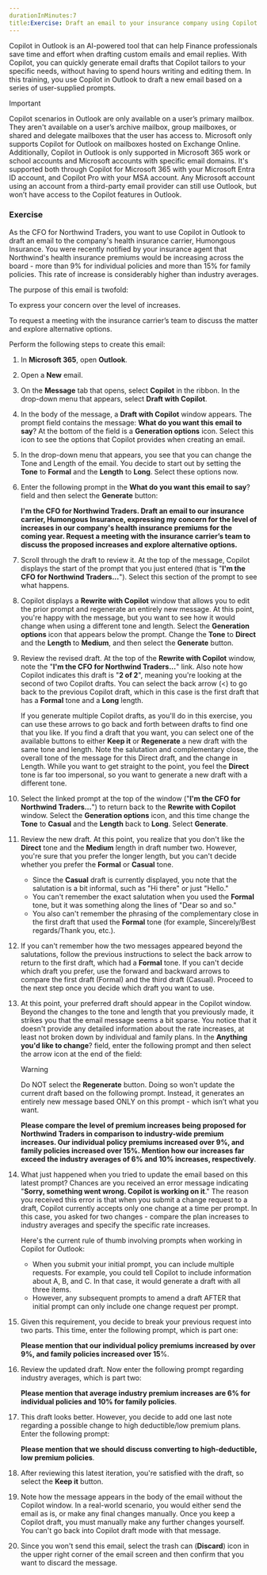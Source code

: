 ```yaml
---
durationInMinutes:7
title:Exercise: Draft an email to your insurance company using Copilot in Outlook
---
```

Copilot in Outlook is an AI-powered tool that can help Finance professionals save time and effort when drafting custom emails and email replies. With Copilot, you can quickly generate email drafts that Copilot tailors to your specific needs, without having to spend hours writing and editing them. In this training, you use Copilot in Outlook to draft a new email based on a series of user-supplied prompts.

> [!IMPORTANT]
> Copilot scenarios in Outlook are only available on a user’s primary mailbox. They aren't available on a user’s archive mailbox, group mailboxes, or shared and delegate mailboxes that the user has access to. Microsoft only supports Copilot for Outlook on mailboxes hosted on Exchange Online. Additionally, Copilot in Outlook is only supported in Microsoft 365 work or school accounts and Microsoft accounts with specific email domains. It's supported both through Copilot for Microsoft 365 with your Microsoft Entra ID account, and Copilot Pro with your MSA account. Any Microsoft account using an account from a third-party email provider can still use Outlook, but won’t have access to the Copilot features in Outlook.

### Exercise

As the CFO for Northwind Traders, you want to use Copilot in Outlook to draft an email to the company's health insurance carrier, Humongous Insurance. You were recently notified by your insurance agent that Northwind's health insurance premiums would be increasing across the board - more than 9% for individual policies and more than 15% for family policies. This rate of increase is considerably higher than industry averages.

The purpose of this email is twofold:

To express your concern over the level of increases.

To request a meeting with the insurance carrier’s team to discuss the matter and explore alternative options.

Perform the following steps to create this email:

1.  In **Microsoft 365**, open **Outlook**.
2.  Open a **New** email.
3.  On the **Message** tab that opens, select **Copilot** in the ribbon. In the drop-down menu that appears, select **Draft with Copilot**.
4.  In the body of the message, a **Draft with Copilot** window appears. The prompt field contains the message: **What do you want this email to say**? At the bottom of the field is a **Generation options** icon. Select this icon to see the options that Copilot provides when creating an email.
5.  In the drop-down menu that appears, you see that you can change the Tone and Length of the email. You decide to start out by setting the **Tone** to **Formal** and the **Length** to **Long**. Select these options now.
6.  Enter the following prompt in the **What do you want this email to say**? field and then select the **Generate** button:
    
    **I'm the CFO for Northwind Traders. Draft an email to our insurance carrier, Humongous Insurance, expressing my concern for the level of increases in our company's health insurance premiums for the coming year. Request a meeting with the insurance carrier’s team to discuss the proposed increases and explore alternative options.** 
7.  Scroll through the draft to review it. At the top of the message, Copilot displays the start of the prompt that you just entered (that is "**I'm the CFO for Northwind Traders...**"). Select this section of the prompt to see what happens.
8.  Copilot displays a **Rewrite with Copilot** window that allows you to edit the prior prompt and regenerate an entirely new message. At this point, you're happy with the message, but you want to see how it would change when using a different tone and length. Select the **Generation options** icon that appears below the prompt. Change the **Tone** to **Direct** and the **Length** to **Medium**, and then select the **Generate** button.
9.  Review the revised draft. At the top of the **Rewrite with Copilot** window, note the "**I'm the CFO for Northwind Traders...**" link. Also note how Copilot indicates this draft is "**2 of 2**", meaning you're looking at the second of two Copilot drafts. You can select the back arrow (&lt;) to go back to the previous Copilot draft, which in this case is the first draft that has a **Formal** tone and a **Long** length.
    
    If you generate multiple Copilot drafts, as you'll do in this exercise, you can use these arrows to go back and forth between drafts to find one that you like. If you find a draft that you want, you can select one of the available buttons to either **Keep it** or **Regenerate** a new draft with the same tone and length. Note the salutation and complementary close, the overall tone of the message for this Direct draft, and the change in Length. While you want to get straight to the point, you feel the **Direct** tone is far too impersonal, so you want to generate a new draft with a different tone.
10. Select the linked prompt at the top of the window ("**I'm the CFO for Northwind Traders...**") to return back to the **Rewrite with Copilot** window. Select the **Generation options** icon, and this time change the **Tone** to **Casual** and the **Length** back to **Long**. Select **Generate**.
11. Review the new draft. At this point, you realize that you don't like the **Direct** tone and the **Medium** length in draft number two. However, you're sure that you prefer the longer length, but you can't decide whether you prefer the **Formal** or **Casual** tone.
     -  Since the **Casual** draft is currently displayed, you note that the salutation is a bit informal, such as "Hi there" or just "Hello."
     -  You can't remember the exact salutation when you used the **Formal** tone, but it was something along the lines of "Dear so and so."
     -  You also can't remember the phrasing of the complementary close in the first draft that used the **Formal** tone (for example, Sincerely/Best regards/Thank you, etc.).
12. If you can't remember how the two messages appeared beyond the salutations, follow the previous instructions to select the back arrow to return to the first draft, which had a **Formal** tone. If you can't decide which draft you prefer, use the forward and backward arrows to compare the first draft (Formal) and the third draft (Casual). Proceed to the next step once you decide which draft you want to use.
13. At this point, your preferred draft should appear in the Copilot window. Beyond the changes to the tone and length that you previously made, it strikes you that the email message seems a bit sparse. You notice that it doesn't provide any detailed information about the rate increases, at least not broken down by individual and family plans. In the **Anything you'd like to change**? field, enter the following prompt and then select the arrow icon at the end of the field:
    
    > [!WARNING]
    > Do NOT select the **Regenerate** button. Doing so won't update the current draft based on the following prompt. Instead, it generates an entirely new message based ONLY on this prompt - which isn’t what you want.
    
    **Please compare the level of premium increases being proposed for Northwind Traders in comparison to industry-wide premium increases. Our individual policy premiums increased over 9%, and family policies increased over 15%. Mention how our increases far exceed the industry averages of 6% and 10% increases, respectively**.
14. What just happened when you tried to update the email based on this latest prompt? Chances are you received an error message indicating "**Sorry, something went wrong. Copilot is working on it**." The reason you received this error is that when you submit a change request to a draft, Copilot currently accepts only one change at a time per prompt. In this case, you asked for two changes - compare the plan increases to industry averages and specify the specific rate increases.
    
    Here's the current rule of thumb involving prompts when working in Copilot for Outlook:
    
    
     -  When you submit your initial prompt, you can include multiple requests. For example, you could tell Copilot to include information about A, B, and C. In that case, it would generate a draft with all three items.
     -  However, any subsequent prompts to amend a draft AFTER that initial prompt can only include one change request per prompt.
15. Given this requirement, you decide to break your previous request into two parts. This time, enter the following prompt, which is part one:
    
    **Please mention that our individual policy premiums increased by over 9%, and family policies increased over 15**%.
16. Review the updated draft. Now enter the following prompt regarding industry averages, which is part two:
    
    **Please mention that average industry premium increases are 6% for individual policies and 10% for family policies**.
17. This draft looks better. However, you decide to add one last note regarding a possible change to high deductible/low premium plans. Enter the following prompt:
    
    **Please mention that we should discuss converting to high-deductible, low premium policies**.
18. After reviewing this latest iteration, you're satisfied with the draft, so select the **Keep it** button.
19. Note how the message appears in the body of the email without the Copilot window. In a real-world scenario, you would either send the email as is, or make any final changes manually. Once you keep a Copilot draft, you must manually make any further changes yourself. You can't go back into Copilot draft mode with that message.
20. Since you won't send this email, select the trash can (**Discard**) icon in the upper right corner of the email screen and then confirm that you want to discard the message.
